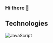 ### Hi there 👋

## Technologies
![JavaScript](https://img.shields.io/badge/javascript-%23323330.svg?style=for-the-badge&logo=javascript&logoColor=%23F7DF1E)

<!--
**steezy2401/steezy2401** is a ✨ _special_ ✨ repository because its `README.md` (this file) appears on your GitHub profile.

Here are some ideas to get you started:

- 🔭 I’m currently working on ...
- 🌱 I’m currently learning ...
- 👯 I’m looking to collaborate on ...
- 🤔 I’m looking for help with ...
- 💬 Ask me about ...
- 📫 How to reach me: ...
- 😄 Pronouns: ...
- ⚡ Fun fact: ...
-->
